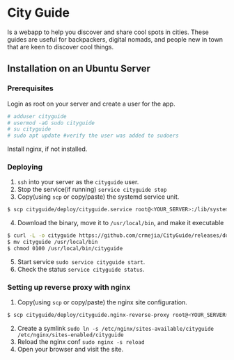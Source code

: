 # City Guide
Is a webapp to help you discover and share cool spots in cities.
These guides are useful for backpackers, digital nomads, and 
people new in town that are keen to discover cool things.

## Installation on an Ubuntu Server
### Prerequisites
Login as root on your server and create a user for the app.
```bash
# adduser cityguide
# usermod -aG sudo cityguide
# su cityguide
# sudo apt update #verify the user was added to sudoers
```
Install nginx, if not installed.

### Deploying
1. `ssh` into your server as the `cityguide` user.
2. Stop the service(if running) `service cityguide stop`
3. Copy(using `scp` or copy/paste) the systemd service unit.
```bash
$ scp cityguide/deploy/cityguide.service root@<YOUR_SERVER>:/lib/systemd/system/
```
4. Download the binary, move it to `/usr/local/bin`, and make it executable
```bash
$ curl -L -o cityguide https://github.com/crmejia/CityGuide/releases/download/<RELEASE_VERSION>/cityguide
$ mv cityguide /usr/local/bin
$ chmod 0100 /usr/local/bin/cityguide
```
5. Start service  `sudo service cityguide start`.
6. Check the status `service cityguide status`.

### Setting up reverse proxy with nginx
1. Copy(using `scp` or copy/paste) the nginx site configuration.
```bash
$ scp cityguide/deploy/cityguide.nginx-reverse-proxy root@<YOUR_SERVER>:/etc/nginx/sites-available/cityguide
```
2. Create a symlink `sudo ln -s /etc/nginx/sites-available/cityguide /etc/nginx/sites-enabled/cityguide`
3. Reload the nginx conf `sudo nginx -s reload`
4. Open your browser and visit the site.